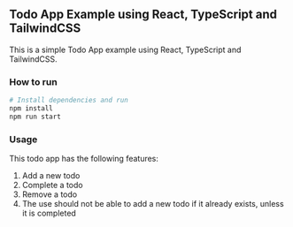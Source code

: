 ## Todo App Example using React, TypeScript and TailwindCSS

This is a simple Todo App example using React, TypeScript and TailwindCSS.

### How to run

```bash
# Install dependencies and run
npm install
npm run start
```

### Usage

This todo app has the following features:

1. Add a new todo
2. Complete a todo
3. Remove a todo
4. The use should not be able to add a new todo if it already exists, unless it is completed

